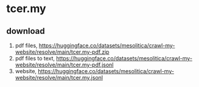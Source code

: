 # tcer.my

## download

1. pdf files, https://huggingface.co/datasets/mesolitica/crawl-my-website/resolve/main/tcer.my-pdf.zip
2. pdf files to text, https://huggingface.co/datasets/mesolitica/crawl-my-website/resolve/main/tcer.my-pdf.jsonl
3. website, https://huggingface.co/datasets/mesolitica/crawl-my-website/resolve/main/tcer.my.jsonl